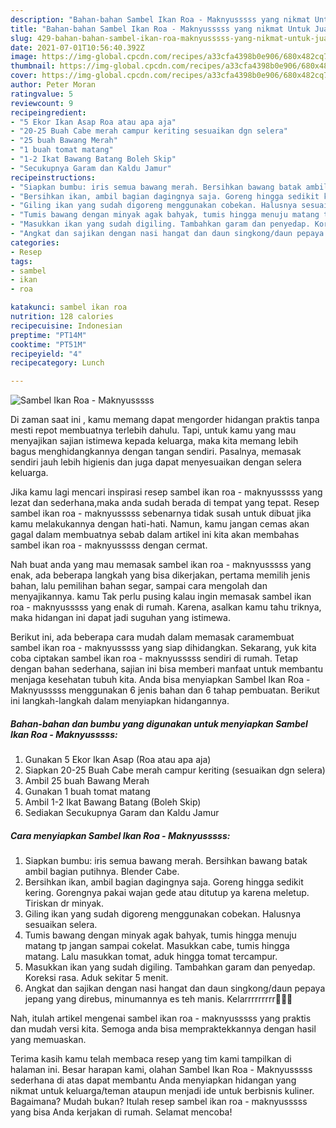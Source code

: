 ```yaml
---
description: "Bahan-bahan Sambel Ikan Roa - Maknyusssss yang nikmat Untuk Jualan"
title: "Bahan-bahan Sambel Ikan Roa - Maknyusssss yang nikmat Untuk Jualan"
slug: 429-bahan-bahan-sambel-ikan-roa-maknyusssss-yang-nikmat-untuk-jualan
date: 2021-07-01T10:56:40.392Z
image: https://img-global.cpcdn.com/recipes/a33cfa4398b0e906/680x482cq70/sambel-ikan-roa-maknyusssss-foto-resep-utama.jpg
thumbnail: https://img-global.cpcdn.com/recipes/a33cfa4398b0e906/680x482cq70/sambel-ikan-roa-maknyusssss-foto-resep-utama.jpg
cover: https://img-global.cpcdn.com/recipes/a33cfa4398b0e906/680x482cq70/sambel-ikan-roa-maknyusssss-foto-resep-utama.jpg
author: Peter Moran
ratingvalue: 5
reviewcount: 9
recipeingredient:
- "5 Ekor Ikan Asap Roa atau apa aja"
- "20-25 Buah Cabe merah campur keriting sesuaikan dgn selera"
- "25 buah Bawang Merah"
- "1 buah tomat matang"
- "1-2 Ikat Bawang Batang Boleh Skip"
- "Secukupnya Garam dan Kaldu Jamur"
recipeinstructions:
- "Siapkan bumbu: iris semua bawang merah. Bersihkan bawang batak ambil bagian putihnya. Blender Cabe."
- "Bersihkan ikan, ambil bagian dagingnya saja. Goreng hingga sedikit kering. Gorengnya pakai wajan gede atau ditutup ya karena meletup. Tiriskan dr minyak."
- "Giling ikan yang sudah digoreng menggunakan cobekan. Halusnya sesuaikan selera."
- "Tumis bawang dengan minyak agak bahyak, tumis hingga menuju matang tp jangan sampai cokelat. Masukkan cabe, tumis hingga matang. Lalu masukkan tomat, aduk hingga tomat tercampur."
- "Masukkan ikan yang sudah digiling. Tambahkan garam dan penyedap. Koreksi rasa. Aduk sekitar 5 menit."
- "Angkat dan sajikan dengan nasi hangat dan daun singkong/daun pepaya jepang yang direbus, minumannya es teh manis. Kelarrrrrrrrr🤤🤤🤤"
categories:
- Resep
tags:
- sambel
- ikan
- roa

katakunci: sambel ikan roa 
nutrition: 128 calories
recipecuisine: Indonesian
preptime: "PT14M"
cooktime: "PT51M"
recipeyield: "4"
recipecategory: Lunch

---
```



![Sambel Ikan Roa - Maknyusssss](https://img-global.cpcdn.com/recipes/a33cfa4398b0e906/680x482cq70/sambel-ikan-roa-maknyusssss-foto-resep-utama.jpg)

Di zaman  saat ini , kamu memang dapat mengorder hidangan praktis tanpa mesti repot membuatnya terlebih dahulu. Tapi, untuk kamu yang mau menyajikan sajian istimewa kepada keluarga, maka kita memang lebih bagus menghidangkannya dengan tangan sendiri. Pasalnya, memasak sendiri jauh lebih higienis dan juga dapat menyesuaikan dengan selera keluarga.

Jika kamu lagi mencari inspirasi resep sambel ikan roa - maknyusssss yang lezat dan sederhana,maka anda sudah berada di tempat yang tepat. Resep sambel ikan roa - maknyusssss  sebenarnya tidak susah untuk dibuat jika kamu melakukannya dengan hati-hati. Namun, kamu jangan cemas akan gagal dalam membuatnya 
sebab dalam artikel ini kita akan membahas sambel ikan roa - maknyusssss dengan cermat.  



Nah buat anda yang mau memasak sambel ikan roa - maknyusssss yang enak, ada beberapa langkah yang bisa dikerjakan, pertama memilih jenis bahan, lalu pemilihan bahan segar, sampai cara mengolah dan menyajikannya. kamu Tak perlu pusing kalau ingin memasak sambel ikan roa - maknyusssss yang enak di rumah. Karena, asalkan kamu  tahu triknya, maka hidangan ini dapat jadi suguhan yang istimewa.

Berikut ini, ada beberapa cara mudah dalam memasak caramembuat sambel ikan roa - maknyusssss yang siap dihidangkan. Sekarang, yuk kita coba ciptakan sambel ikan roa - maknyusssss sendiri di rumah. Tetap dengan bahan sederhana, sajian ini bisa memberi manfaat untuk membantu menjaga kesehatan tubuh kita. Anda bisa menyiapkan Sambel Ikan Roa - Maknyusssss menggunakan 6 jenis bahan dan 6 tahap pembuatan. Berikut ini langkah-langkah dalam menyiapkan hidangannya.

<!--inarticleads1-->

##### Bahan-bahan dan bumbu yang digunakan untuk menyiapkan Sambel Ikan Roa - Maknyusssss:

1. Gunakan 5 Ekor Ikan Asap (Roa atau apa aja)
1. Siapkan 20-25 Buah Cabe merah campur keriting (sesuaikan dgn selera)
1. Ambil 25 buah Bawang Merah
1. Gunakan 1 buah tomat matang
1. Ambil 1-2 Ikat Bawang Batang (Boleh Skip)
1. Sediakan Secukupnya Garam dan Kaldu Jamur




<!--inarticleads2-->

##### Cara menyiapkan Sambel Ikan Roa - Maknyusssss:

1. Siapkan bumbu: iris semua bawang merah. Bersihkan bawang batak ambil bagian putihnya. Blender Cabe.
1. Bersihkan ikan, ambil bagian dagingnya saja. Goreng hingga sedikit kering. Gorengnya pakai wajan gede atau ditutup ya karena meletup. Tiriskan dr minyak.
1. Giling ikan yang sudah digoreng menggunakan cobekan. Halusnya sesuaikan selera.
1. Tumis bawang dengan minyak agak bahyak, tumis hingga menuju matang tp jangan sampai cokelat. Masukkan cabe, tumis hingga matang. Lalu masukkan tomat, aduk hingga tomat tercampur.
1. Masukkan ikan yang sudah digiling. Tambahkan garam dan penyedap. Koreksi rasa. Aduk sekitar 5 menit.
1. Angkat dan sajikan dengan nasi hangat dan daun singkong/daun pepaya jepang yang direbus, minumannya es teh manis. Kelarrrrrrrrr🤤🤤🤤




Nah, itulah artikel mengenai  sambel ikan roa - maknyusssss  yang praktis dan mudah versi kita. Semoga anda bisa mempraktekkannya dengan hasil yang memuaskan. 

Terima kasih kamu telah membaca resep yang tim kami tampilkan di halaman ini. Besar harapan kami, olahan  Sambel Ikan Roa - Maknyusssss sederhana di atas dapat membantu Anda menyiapkan hidangan yang nikmat untuk keluarga/teman ataupun menjadi ide untuk berbisnis kuliner. Bagaimana? Mudah bukan? Itulah resep sambel ikan roa - maknyusssss yang bisa Anda kerjakan di rumah. Selamat mencoba!

